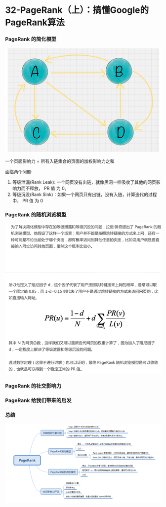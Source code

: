 # 32-PageRank（上）：搞懂Google的PageRank算法





### PageRank 的简化模型



![image-20190909115802322](./images/image-20190909115802322.png)



一个页面影响力 = 所有入链集合的页面的加权影响力之和

面临两个问题:

1. 等级泄漏(Rank Leak): 一个网页没有出链，就像黑洞一样吸收了其他的网页影响力而不释放， PR 值 为 0。
2. 等级沉没(Rank Sink)：如果一个网页只有出链，没有入链，计算迭代的过程中， PR 值 为 0



### PageRank 的随机浏览模型



![image-20190909145813577](./images/image-20190909145813577.png)



### PageRank 的社交影响力

### PageRank 给我们带来的启发

### 总结

![image-20190909150200534](./images/image-20190909150200534.png)



